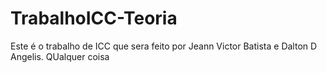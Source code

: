 # TrabalhoICC-Teoria
Este é o trabalho de ICC que sera feito por Jeann Victor Batista e Dalton D Angelis.
QUalquer coisa
